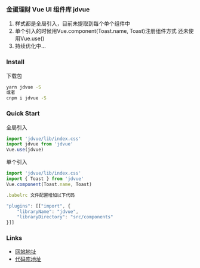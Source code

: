 <!-- 
# Markdown 语法
    # a         标题

    - a     无序列表
    1. a    有序列表

    ![]()   插入图片 文字+地址
    []()    插入链接

    `a`     代码
    ```
        a   代码块
    ```
    > a     引用

    *a*       斜体
    **a**     粗体
    ***a***     斜体加粗

    ***         分割线 
    行尾添加两个空格加回车表示换行
    定义脚注[^1]
-->


### 金蛋理财 Vue UI 组件库 jdvue
1. 样式都是全局引入，目前未提取到每个单个组件中
2. 单个引入的时候用Vue.component(Toast.name, Toast)注册组件方式  还未使用Vue.use()
3. 持续优化中...


### Install
下载包
```bash
yarn jdvue -S 
或者
cnpm i jdvue -S
```


### Quick Start
全局引入
```js
import 'jdvue/lib/index.css'
import jdvue from 'jdvue'
Vue.use(jdvue)
```

单个引入
```js
import 'jdvue/lib/index.css'
import { Toast } from 'jdvue'
Vue.component(Toast.name, Toast)

.babelrc 文件配置增加以下代码

"plugins": [["import", {
    "libraryName": "jdvue",
    "libraryDirectory": "src/components"
}]]
```


### Links
- [网站地址](https://bm.jindanlicai.com)
- [代码库地址](https://gitee.com/cjm0/jdvue)  


